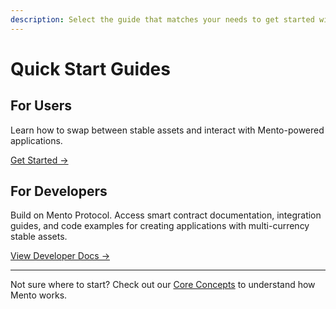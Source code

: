 ```yaml
---
description: Select the guide that matches your needs to get started with Mento Protocol.
---
```


# Quick Start Guides

## For Users

Learn how to swap between stable assets and interact with Mento-powered applications.

[Get Started →](../../use-mento/getting-mento-stables/)

## For Developers

Build on Mento Protocol. Access smart contract documentation, integration guides, and code examples for creating applications with multi-currency stable assets.

[View Developer Docs →](../../build-on-mento/integration-overview/)



***

Not sure where to start? Check out our [Core Concepts](https://www.notion.so/New-Docs-Structure-Proposal-22ba2148cc5c80458d6dc28d0baa630b?pvs=21) to understand how Mento works.

